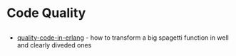 Code Quality
============





## 


* [quality-code-in-erlang](https://www.youtube.com/watch?v=CQyt9Vlkbis) - how to
    transform a big spagetti function in well and clearly diveded ones
